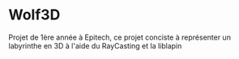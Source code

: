 # Wolf3D
Projet de 1ère année à Epitech, ce projet conciste à représenter un labyrinthe en 3D à l'aide du RayCasting et la liblapin
